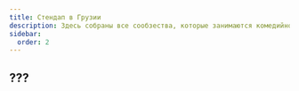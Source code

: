 ```yaml
---
title: Стендап в Грузии
description: Здесь собраны все сообзества, которые занимаются комедийной импровизацией в Грузии
sidebar:
  order: 2
---
```


## ???

